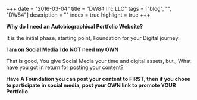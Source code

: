 +++
date = "2016-03-04"
title = "DW84 Inc LLC"
tags = ["blog", "", "DW84"]
description = ""
index = true
highlight = true
+++

**Why do I need an Autobiographical Portfolio Website?**

It is the initial phase, starting point, Foundation for your Digital journey.

**I am on Social Media I do NOT need my OWN**

That is good, You give Social Media your time and digital assets, but,,
What have you got in return for posting your content?

**Have A Foundation you can post your content to FIRST, then if you chose to participate in social media, post your OWN link to promote YOUR Portfolio**